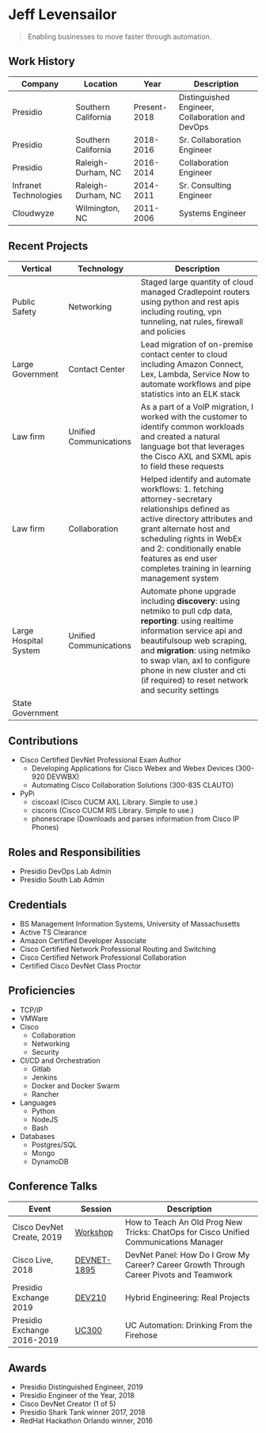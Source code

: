 # Jeff Levensailor

> Enabling businesses to move faster through automation. 

## Work History
| Company | Location | Year | Description |
| ------ | ------ | ------ | ------ |
| Presidio | Southern California | Present-2018 | Distinguished Engineer, Collaboration and DevOps |
| Presidio | Southern California | 2018-2016 | Sr. Collaboration Engineer |
| Presidio | Raleigh-Durham, NC | 2016-2014 | Collaboration Engineer |
| Infranet Technologies | Raleigh-Durham, NC | 2014-2011 | Sr. Consulting Engineer |
| Cloudwyze | Wilmington, NC | 2011-2006 | Systems Engineer |

## Recent Projects
| Vertical | Technology | Description |
| ------ | ------ | ------ |
| Public Safety | Networking |Staged large quantity of cloud managed Cradlepoint routers using python and rest apis including routing, vpn tunneling, nat rules, firewall and policies |
| Large Government | Contact Center  |Lead migration of on-premise contact center to cloud including Amazon Connect, Lex, Lambda, Service Now to automate workflows and pipe statistics into an ELK stack |
| Law firm| Unified Communications |As a part of a VoIP migration, I worked with the customer to identify common workloads and created a natural language bot that leverages the Cisco AXL and SXML apis to field these requests|
| Law firm| Collaboration |Helped identify and automate workflows: 1. fetching attorney-secretary relationships defined as active directory attributes and grant alternate host and scheduling rights in WebEx and 2: conditionally enable features as end user completes training in learning management system |
| Large Hospital System | Unified Communications | Automate phone upgrade including **discovery**: using netmiko to pull cdp data, **reporting**: using realtime information service api and beautifulsoup web scraping, and **migration**: using netmiko to swap vlan, axl to configure phone in new cluster and cti (if required) to reset network and security settings
| State Government| |

## Contributions
- Cisco Certified DevNet Professional Exam Author
  - Developing Applications for Cisco Webex and Webex Devices (300-920 DEVWBX)
  - Automating Cisco Collaboration Solutions (300-835 CLAUTO)
- PyPi
  - ciscoaxl (Cisco CUCM AXL Library. Simple to use.)
  - ciscoris (Cisco CUCM RIS Library. Simple to use.)
  - phonescrape (Downloads and parses information from Cisco IP Phones)

## Roles and Responsibilities
- Presidio DevOps Lab Admin
- Presidio South Lab Admin

## Credentials
- BS Management Information Systems, University of Massachusetts
- Active TS Clearance
- Amazon Certified Developer Associate
- Cisco Certified Network Professional Routing and Switching
- Cisco Certified Network Professional Collaboration
- Certified Cisco DevNet Class Proctor

## Proficiencies
- TCP/IP
- VMWare
- Cisco
  - Collaboration
  - Networking
  - Security
- CI/CD and Orchestration
  - Gitlab
  - Jenkins
  - Docker and Docker Swarm
  - Rancher
- Languages
  - Python
  - NodeJS
  - Bash
- Databases
  - Postgres/SQL
  - Mongo
  - DynamoDB

## Conference Talks
| Event | Session | Description |
| ------ | ------ | ------ |
| Cisco DevNet Create, 2019 | [Workshop][CTCreate] |How to Teach An Old Prog New Tricks: ChatOps for Cisco Unified Communications Manager |
| Cisco Live, 2018 | [DEVNET-1895][CTLive] |DevNet Panel: How Do I Grow My Career? Career Growth Through Career Pivots and Teamwork |
| Presidio Exchange 2019 | [DEV210][CTExchange] |Hybrid Engineering: Real Projects |
| Presidio Exchange 2016-2019 | [UC300][CTExchange] |UC Automation: Drinking From the Firehose |

## Awards
- Presidio Distinguished Engineer, 2019
- Presidio Engineer of the Year, 2018
- Cisco DevNet Creator (1 of 5)
- Presidio Shark Tank winner 2017, 2018
- RedHat Hackathon Orlando winner, 2016


[CTLive]: <https://www.ciscolive.com/global/on-demand-library.html?#/session/1522770682533001cfEK>
[CTCreate]: <https://developer.cisco.com/devnetcreate/2019/agenda>
[CTExchange]: <https://presidio.com>
